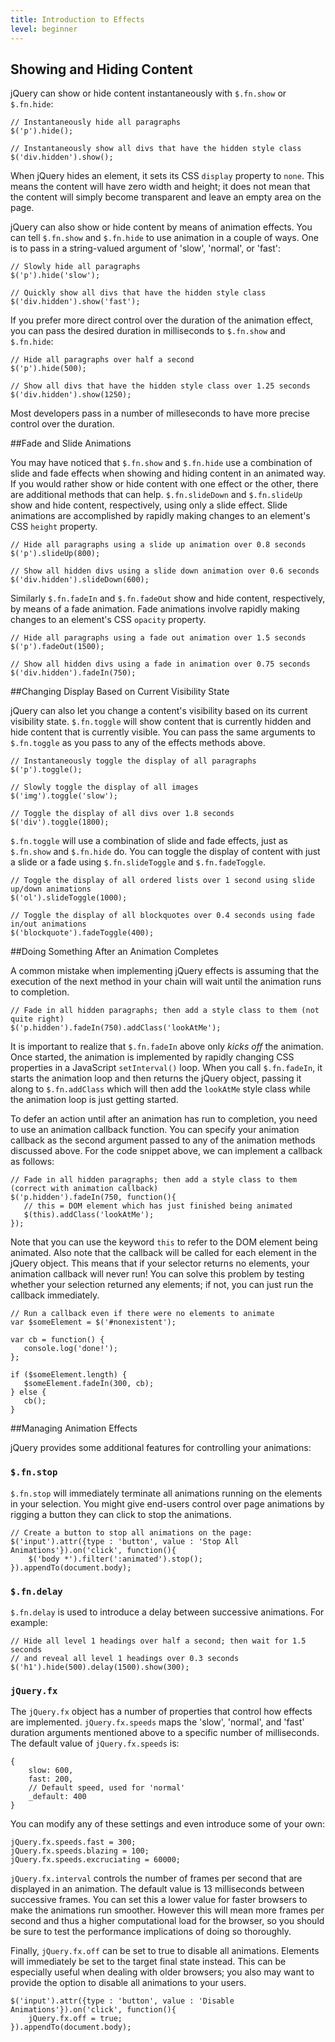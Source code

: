 ```yaml
---
title: Introduction to Effects
level: beginner
---
```


## Showing and Hiding Content

jQuery can show or hide content instantaneously with `$.fn.show` or `$.fn.hide`:

```
// Instantaneously hide all paragraphs
$('p').hide();

// Instantaneously show all divs that have the hidden style class
$('div.hidden').show();
```

When jQuery hides an element, it sets its CSS `display` property to `none`. This means the content will have 
zero width and height; it does not mean that the content will simply become transparent and leave an empty area on the page.

jQuery can also show or hide content by means of animation effects.  You can tell 
`$.fn.show` and `$.fn.hide` to use animation in a couple of ways.  One is to pass 
in a string-valued argument of 'slow', 'normal', or 'fast':

```
// Slowly hide all paragraphs
$('p').hide('slow');

// Quickly show all divs that have the hidden style class
$('div.hidden').show('fast');
```

If you prefer more direct control over the duration of the animation effect, you 
can pass the desired duration in milliseconds to `$.fn.show` and `$.fn.hide`:

```
// Hide all paragraphs over half a second
$('p').hide(500);

// Show all divs that have the hidden style class over 1.25 seconds
$('div.hidden').show(1250);
```

Most developers pass in a number of milleseconds to have more precise control 
over the duration.

##Fade and Slide Animations

You may have noticed that `$.fn.show` and `$.fn.hide` use a combination of slide and fade effects 
when showing and hiding content in an animated way.  If you would rather show or hide content with 
one effect or the other, there are additional methods that can help.  `$.fn.slideDown` and `$.fn.slideUp` 
show and hide content, respectively, using only a slide effect.  Slide animations are accomplished by 
rapidly making changes to an element's CSS `height` property.

```
// Hide all paragraphs using a slide up animation over 0.8 seconds
$('p').slideUp(800);

// Show all hidden divs using a slide down animation over 0.6 seconds
$('div.hidden').slideDown(600);
``` 

Similarly `$.fn.fadeIn` and `$.fn.fadeOut` show and hide content, respectively, by means of a fade 
animation.  Fade animations involve rapidly making changes to an element's CSS `opacity` property.

```
// Hide all paragraphs using a fade out animation over 1.5 seconds
$('p').fadeOut(1500);

// Show all hidden divs using a fade in animation over 0.75 seconds
$('div.hidden').fadeIn(750);
``` 

##Changing Display Based on Current Visibility State

jQuery can also let you change a content's visibility based on its current visibility state.  `$.fn.toggle` 
will show content that is currently hidden and hide content that is currently visible.  You can pass the 
same arguments to `$.fn.toggle` as you pass to any of the effects methods above.

```
// Instantaneously toggle the display of all paragraphs
$('p').toggle();

// Slowly toggle the display of all images
$('img').toggle('slow');

// Toggle the display of all divs over 1.8 seconds
$('div').toggle(1800);
```

`$.fn.toggle` will use a combination of slide and fade effects, just as `$.fn.show` and `$.fn.hide` do.  You can 
toggle the display of content with just a slide or a fade using `$.fn.slideToggle` and `$.fn.fadeToggle`.

```
// Toggle the display of all ordered lists over 1 second using slide up/down animations
$('ol').slideToggle(1000);

// Toggle the display of all blockquotes over 0.4 seconds using fade in/out animations
$('blockquote').fadeToggle(400);
```

##Doing Something After an Animation Completes

A common mistake when implementing jQuery effects is assuming that the execution of the next method in your
chain will wait until the animation runs to completion. 

```
// Fade in all hidden paragraphs; then add a style class to them (not quite right)
$('p.hidden').fadeIn(750).addClass('lookAtMe');
```

It is important to realize that `$.fn.fadeIn` above only *kicks off* the animation.  Once started, the
animation is implemented by rapidly changing CSS properties in a JavaScript `setInterval()` loop.  When 
you call `$.fn.fadeIn`, it starts the animation loop and then returns the jQuery object, passing it along 
to `$.fn.addClass` which will then add the `lookAtMe` style class while the animation loop is just 
getting started.

To defer an action until after an animation has run to completion, you need to use an animation callback
function.  You can specify your animation callback as the second argument passed to any of the 
animation methods discussed above.  For the code snippet above, we can implement a callback as follows:

```
// Fade in all hidden paragraphs; then add a style class to them (correct with animation callback)
$('p.hidden').fadeIn(750, function(){
   // this = DOM element which has just finished being animated	
   $(this).addClass('lookAtMe');
});
```

Note that you can use the keyword `this` to refer to the DOM element being animated.  Also note
that the callback will be called for each element in the jQuery object.  This means that if your 
selector returns no elements, your animation callback will never run! You can solve this problem by 
testing whether your selection returned any elements; if not, you can just run the callback immediately.

```
// Run a callback even if there were no elements to animate
var $someElement = $('#nonexistent');

var cb = function() {
   console.log('done!');
};

if ($someElement.length) {
   $someElement.fadeIn(300, cb);
} else {
   cb();
}
```

##Managing Animation Effects

jQuery provides some additional features for controlling your animations:

### `$.fn.stop`

`$.fn.stop` will immediately terminate all animations running on the elements in your selection.  You might give
end-users control over page animations by rigging a button they can click to stop the animations.

```
// Create a button to stop all animations on the page:
$('input').attr({type : 'button', value : 'Stop All Animations'}).on('click', function(){
	$('body *').filter(':animated').stop();
}).appendTo(document.body);
```

### `$.fn.delay`

`$.fn.delay` is used to introduce a delay between successive animations.  For example:

```
// Hide all level 1 headings over half a second; then wait for 1.5 seconds 
// and reveal all level 1 headings over 0.3 seconds
$('h1').hide(500).delay(1500).show(300);
```

### `jQuery.fx`

The `jQuery.fx` object has a number of properties that control how effects are implemented. `jQuery.fx.speeds` maps 
the 'slow', 'normal', and 'fast' duration arguments mentioned above to a specific 
number of milliseconds.  The default value of `jQuery.fx.speeds` is:

```
{
    slow: 600,
    fast: 200,
    // Default speed, used for 'normal'
    _default: 400
}
```

You can modify any of these settings and even introduce some of your own:

```
jQuery.fx.speeds.fast = 300;
jQuery.fx.speeds.blazing = 100;
jQuery.fx.speeds.excruciating = 60000;
```

`jQuery.fx.interval` controls the number of frames per second that are 
displayed in an animation.  The default value is 13 milliseconds between 
successive frames.  You can set this a lower value for faster browsers 
to make the animations run smoother.  However this will mean more frames 
per second and thus a higher computational load for the browser, so you 
should be sure to test the performance implications of doing so thoroughly.

Finally, `jQuery.fx.off` can be set to true to disable all animations. Elements
will immediately be set to the target final state instead.  This can be
especially useful when dealing with older browsers; you also may want to
provide the option to disable all animations to your users.

```
$('input').attr({type : 'button', value : 'Disable Animations'}).on('click', function(){
	jQuery.fx.off = true;
}).appendTo(document.body);
```